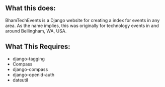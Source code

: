 What this does:
---------------
BhamTechEvents is a Django website for creating a index for events in any area. As the name implies, this was originally for technology events in and around Bellingham, WA, USA.

What This Requires:
-------------------

- django-tagging
- Compass
- django-compass
- django-openid-auth
- dateutil
